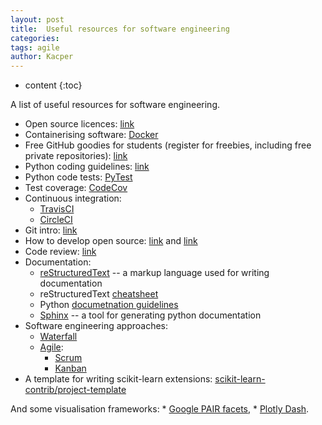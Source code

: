 ```yaml
---
layout: post
title:  Useful resources for software engineering
categories:
tags: agile
author: Kacper
---
```


* content
{:toc}

A list of useful resources for software engineering.<!--more-->

* Open source licences: [link](https://choosealicense.com/)
* Containerising software: [Docker](https://www.docker.com/)
* Free GitHub goodies for students (register for freebies, including free private repositories): [link](https://education.github.com/pack)
* Python coding guidelines: [link](https://github.com/google/styleguide/blob/gh-pages/pyguide.md)
* Python code tests: [PyTest](https://docs.pytest.org/en/latest/)
* Test coverage: [CodeCov](https://codecov.io/)
* Continuous integration:
    - [TravisCI](https://travis-ci.org/)
    - [CircleCI](https://circleci.com/)
* Git intro: [link](https://www.sitepoint.com/using-git-open-source-projects/)
* How to develop open source: [link](https://www.sitepoint.com/getting-started-git-team-environment/) and [link](https://guides.github.com/introduction/flow/)
* Code review: [link](https://www.atlassian.com/agile/software-development/code-reviews)
* Documentation:
    - [reStructuredText](http://docutils.sourceforge.net/docs/user/rst/quickstart.html) -- a markup language used for writing documentation
    - reStructuredText [cheatsheet](http://docutils.sourceforge.net/docs/user/rst/quickref.html#inline-markup)
    - Python [documetnation guidelines](https://devguide.python.org/documenting/)
    - [Sphinx](http://www.sphinx-doc.org/en/master/) -- a tool for generating python documentation
* Software engineering approaches:
    - [Waterfall](https://en.wikipedia.org/wiki/Software_development_process#Waterfall_development)
    - [Agile](https://en.wikipedia.org/wiki/Software_development_process#Agile_development):
        * [Scrum](https://en.wikipedia.org/wiki/Scrum_(software_development))
        * [Kanban](https://en.wikipedia.org/wiki/Kanban_(development))
* A template for writing scikit-learn extensions: [scikit-learn-contrib/project-template](https://github.com/scikit-learn-contrib/project-template)

And some visualisation frameworks:
    * [Google PAIR facets](https://github.com/PAIR-code/facets),
    * [Plotly Dash](https://github.com/plotly/dash).
